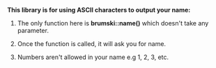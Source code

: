 **This library is for using ASCII characters to output your name:**

1. The only function here is **brumski::name()** which doesn't take any parameter.

2. Once the function is called, it will ask you for name.

3. Numbers aren't allowed in your name e.g 1, 2, 3, etc.